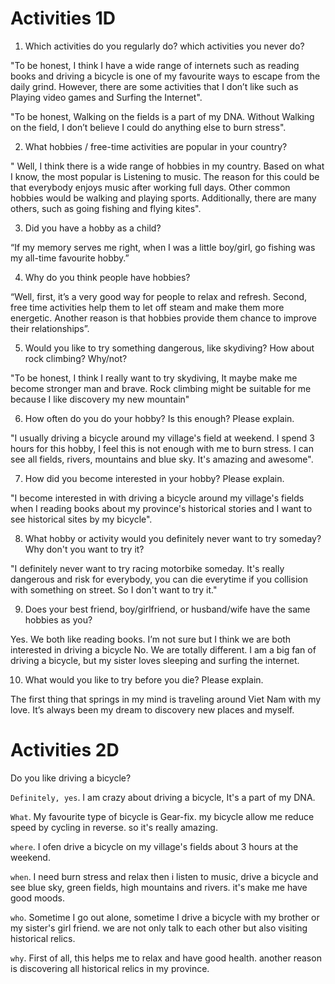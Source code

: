 # Activities 1D

1. Which activities do you regularly do? which activities you never do?

"To be honest, I think I have a wide range of internets such as reading books and driving a bicycle is one of my favourite ways to escape from the daily grind. However, there are some activities that I don’t like such as Playing video games and Surfing the Internet".

"To be honest, Walking on the fields is a part of my DNA. Without Walking on the field, I don’t believe I could do anything else to burn stress".


2. What hobbies / free-time activities are popular in your country?

" Well, I think there is a wide range of hobbies in my country. Based on what I know, the most popular is Listening to music. The reason for this could be that everybody enjoys music after 
working full days. Other common hobbies would be walking and playing sports. Additionally, there are many others, such as going fishing and flying kites".


3. Did you have a hobby as a child?

“If my memory serves me right, when I was a little boy/girl, go fishing was my all-time favourite hobby.”


4. Why do you think people have hobbies?

“Well, first, it’s a very good way for people to relax and refresh. Second, free time activities help them to let off steam and make them more energetic. Another reason is that hobbies provide them chance to improve their relationships”.


5. Would you like to try something dangerous, like skydiving? How about rock climbing? Why/not?

"To be honest, I think I really want to try skydiving, It maybe make me become stronger man and brave. Rock climbing might be suitable for me because I like discovery my new mountain"


6. How often do you do your hobby? Is this enough? Please explain.

"I usually driving a bicycle around my village's field at weekend. I spend 3 hours for this hobby, I feel this is not enough with me to burn stress. I can see all fields, rivers, mountains and blue sky. It's amazing and awesome".


7. How did you become interested in your hobby? Please explain.

"I become interested in with driving a bicycle around my village's fields when I reading books about my province's historical stories and I want to see historical sites by my bicycle".


8. What hobby or activity would you definitely never want to try someday? Why don't you want to try it?

"I definitely never want to try racing motorbike someday. It's really dangerous and risk for everybody, you can die everytime if you collision with something on street. So I don't want to try it."


9. Does your best friend, boy/girlfriend, or husband/wife have the same hobbies as you?

Yes. We both like reading books.
I’m not sure but I think we are both interested in driving a bicycle
No. We are totally different. I am a big fan of driving a bicycle, but my sister loves sleeping and surfing the internet.


10. What would you like to try before you die? Please explain.

The first thing that springs in my mind is traveling around Viet Nam with my love.
It’s always been my dream to discovery new places and myself.


# Activities 2D

Do you like driving a bicycle?

`Definitely, yes`. I am crazy about driving a bicycle, It's a part of my DNA.

`What`. My favourite type of bicycle is Gear-fix. my bicycle allow me reduce speed by cycling in reverse. so it's really amazing.

`where`. I ofen drive a bicycle on my village's fields about 3 hours at the weekend.

`when`. I need burn stress and relax then i listen to music, drive a bicycle and see blue sky, green fields, high mountains and rivers. it's make me have good moods.

`who`. Sometime I go out alone, sometime I drive a bicycle with my brother or my sister's girl friend. we are not only talk to each other but also visiting historical relics.

`why`. First of all, this helps me to relax and have good health. another reason is discovering all historical relics in my province.
